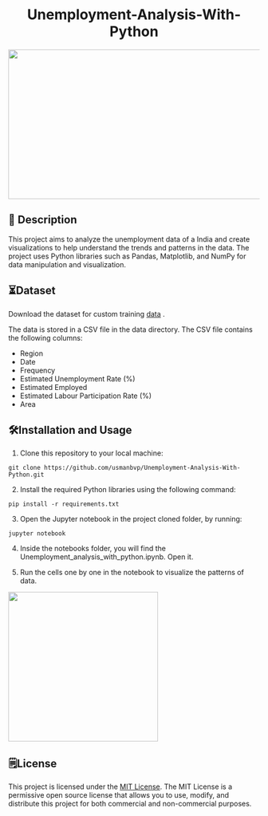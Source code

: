 <h1 align = "center"> Unemployment-Analysis-With-Python </h1>

<img src = "https://github.com/usmanbvp/Unemployment-Analysis-With-Python/assets/119880028/25b1453b-5d76-4f8e-ad7b-986d18048d74" height = "300" width = "1500" >


## 📝 Description
This project aims to analyze the unemployment data of a India and create visualizations to help understand the trends and patterns in the data. The project uses Python libraries such as Pandas, Matplotlib, and NumPy for data manipulation and visualization.

## ⏳Dataset

Download the dataset for custom training [data](data/) . 

The data is stored in a CSV file in the data directory. The CSV file contains the following columns:
- Region
- Date	
- Frequency	
- Estimated Unemployment Rate (%)	
- Estimated Employed	
- Estimated Labour Participation Rate (%)	
- Area

## 🛠️Installation and Usage

1. Clone this repository to your local machine:
```
git clone https://github.com/usmanbvp/Unemployment-Analysis-With-Python.git
```
2. Install the required Python libraries using the following command:
``` 
pip install -r requirements.txt
```
3. Open the Jupyter notebook in the project cloned folder, by running:
```
jupyter notebook
```

4. Inside the notebooks folder, you will find the Unemployment_analysis_with_python.ipynb. Open it.

5. Run the cells one by one  in the notebook to visualize the patterns of data.

<img src = "https://github.com/usmanbvp/Unemployment-Analysis-With-Python/assets/119880028/634157f7-fa0c-4c28-9c06-97277c7eddee" height = "300"  >

## 🗒️License

This project is licensed under the [MIT License](LICENSE). 
The MIT License is a permissive open source license that allows you to use, modify, and distribute this project for both commercial and non-commercial purposes.
